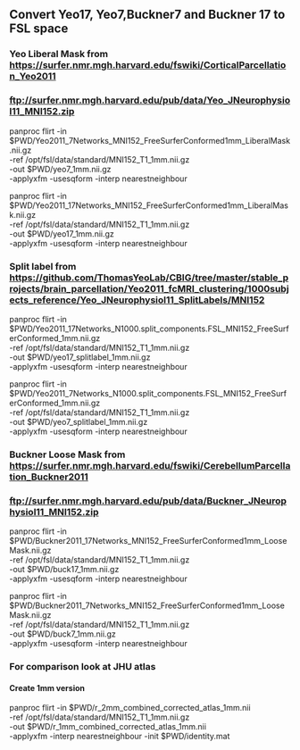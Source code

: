 
Convert Yeo17, Yeo7,Buckner7 and Buckner 17 to FSL space
----------------------------------------------------

### Yeo Liberal Mask from https://surfer.nmr.mgh.harvard.edu/fswiki/CorticalParcellation_Yeo2011
### ftp://surfer.nmr.mgh.harvard.edu/pub/data/Yeo_JNeurophysiol11_MNI152.zip

panproc flirt -in $PWD/Yeo2011_7Networks_MNI152_FreeSurferConformed1mm_LiberalMask.nii.gz \
      -ref /opt/fsl/data/standard/MNI152_T1_1mm.nii.gz \
      -out $PWD/yeo7_1mm.nii.gz \
      -applyxfm -usesqform -interp nearestneighbour 

panproc flirt -in $PWD/Yeo2011_17Networks_MNI152_FreeSurferConformed1mm_LiberalMask.nii.gz  \
      -ref /opt/fsl/data/standard/MNI152_T1_1mm.nii.gz \
      -out $PWD/yeo17_1mm.nii.gz \
      -applyxfm -usesqform -interp nearestneighbour 

### Split label from https://github.com/ThomasYeoLab/CBIG/tree/master/stable_projects/brain_parcellation/Yeo2011_fcMRI_clustering/1000subjects_reference/Yeo_JNeurophysiol11_SplitLabels/MNI152

panproc flirt -in $PWD/Yeo2011_17Networks_N1000.split_components.FSL_MNI152_FreeSurferConformed_1mm.nii.gz \
      -ref /opt/fsl/data/standard/MNI152_T1_1mm.nii.gz \
      -out $PWD/yeo17_splitlabel_1mm.nii.gz \
      -applyxfm -usesqform -interp nearestneighbour 

panproc flirt -in $PWD/Yeo2011_7Networks_N1000.split_components.FSL_MNI152_FreeSurferConformed_1mm.nii.gz \
      -ref /opt/fsl/data/standard/MNI152_T1_1mm.nii.gz \
      -out $PWD/yeo7_splitlabel_1mm.nii.gz \
      -applyxfm -usesqform -interp nearestneighbour 

### Buckner Loose Mask from https://surfer.nmr.mgh.harvard.edu/fswiki/CerebellumParcellation_Buckner2011
### ftp://surfer.nmr.mgh.harvard.edu/pub/data/Buckner_JNeurophysiol11_MNI152.zip

panproc flirt -in $PWD/Buckner2011_17Networks_MNI152_FreeSurferConformed1mm_LooseMask.nii.gz \
      -ref /opt/fsl/data/standard/MNI152_T1_1mm.nii.gz \
      -out $PWD/buck17_1mm.nii.gz \
      -applyxfm -usesqform -interp nearestneighbour 

panproc flirt -in $PWD/Buckner2011_7Networks_MNI152_FreeSurferConformed1mm_LooseMask.nii.gz \
      -ref /opt/fsl/data/standard/MNI152_T1_1mm.nii.gz \
      -out $PWD/buck7_1mm.nii.gz \
      -applyxfm -usesqform -interp nearestneighbour 


### For comparison look at JHU atlas
#### Create 1mm version

panproc flirt -in $PWD/r_2mm_combined_corrected_atlas_1mm.nii \
      -ref /opt/fsl/data/standard/MNI152_T1_1mm.nii.gz \
      -out $PWD/r_1mm_combined_corrected_atlas_1mm.nii \
      -applyxfm -interp nearestneighbour -init $PWD/identity.mat




